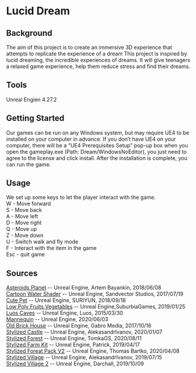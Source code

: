 # Lucid Dream
## Background
The aim of this project is to create an immersive 3D experience that attempts to replicate the experience of a dream This project is inspired by lucid dreaming, the incredible experiences of dreams. It will give teenagers a relaxed game experience, help them reduce stress and find their dreams.
## Tools
  Unreal Engien 4.27.2
## Getting Started 
  Our games can be run on any Windows system, but may require UE4 to be installed on your computer in advance. If you don’t have UE4 on your computer, there will be a "UE4 Prerequisites Setup" pop-up box when you open the gameplay.exe (Path: Dream/WindowsNoEditor), you just need to agree to the license and click install. After the installation is complete, you can run the game.  
## Usage
We set up some keys to let the player interact with the game.  
W - Move forward  
S - Move back  
A - Move left  
D - Move right  
Q - Move up   
Z - Move down  
U - Switch walk and fly mode  
F - Interact with the item in the game  
Esc - quit game
## Sources
  [Asteroids Planet](https://www.unrealengine.com/marketplace/zh-CN/product/asteroids-planet) -- Unreal Engine, Artem Bayankin, 2018/06/08  
  [Cartoon Water Shader](https://www.unrealengine.com/marketplace/zh-CN/product/cartoon-water-shader) -- Unreal Engine, Sandvector Studios, 2017/07/19  
  [Cute Pet](https://www.unrealengine.com/marketplace/zh-CN/product/cute-pet) -- Unreal Engine, SURIYUN, 2018/09/18   
  [Low Poly Fruits Vegetables](https://www.unrealengine.com/marketplace/zh-CN/product/low-poly-food-snacks-and-drinks) -- Unreal Engine,SuburbiaGames, 2019/01/25  
  [Luos Caves](https://www.unrealengine.com/marketplace/zh-CN/product/luos-s-modular-rocks-caves) -- Unreal Engine, Luos, 2015/03/30  
  [Mannequin](https://www.unrealengine.com/marketplace/zh-CN/product/control-rig-mannequin) -- Unreal Engine, 2020/06/03  
  [Old Brick House](https://www.unrealengine.com/marketplace/zh-CN/product/old-brick-house) -- Unreal Engine, Gabro Media, 2017/10/16  
  [Stylized Castle](https://www.unrealengine.com/marketplace/zh-CN/product/stylized-castle-01) -- Unreal Engine, Alekasandrlvanov, 2020/01/07  
  [Stylized Forest](https://www.unrealengine.com/marketplace/zh-CN/product/stylized-forest-03) -- Unreal Engine, TomkaGS, 2020/08/11  
  [Stylized Farm Kit](https://www.unrealengine.com/marketplace/zh-CN/product/stylized-farm-kit) -- Unreal Engine, Patrick, 2019/04/17  
  [Stylized Foreat Pack V2](https://www.unrealengine.com/marketplace/zh-CN/product/stylized-forest-pack-v2) -- Unreal Engine, Thomas Bartko, 2020/04/08  
  [Stylized Village](https://www.unrealengine.com/marketplace/zh-CN/product/stylized-village) -- Unreal Engine, Alekasandrlvanov, 2019/07/15  
  [Stylized Village 2](https://www.unrealengine.com/marketplace/zh-CN/product/stylized-village-01) -- Unreal Engine, Darchall, 2019/10/09   
  

